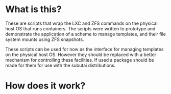 # What is this?

These are scripts that wrap the LXC and ZFS commands on the physical host OS
that runs containers. The scripts were written to prototype and demonstrate
the application of a scheme to manage templates, and their file system mounts
using ZFS snapshots.

These scripts can be used for now as the interface for managing templates on
the physical host OS. However they should be replaced with a better mechanism
for controlling these facilities. If used a package should be made for them
for use with the subutai distributions.

# How does it work?


